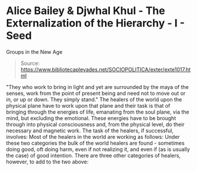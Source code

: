 # Alice Bailey & Djwhal Khul - The Externalization of the Hierarchy - I - Seed
Groups in the New Age

> Source: https://www.bibliotecapleyades.net/SOCIOPOLITICA/exter/exte1017.html

"They who work to bring in light and yet are surrounded by the maya of the senses, work from the point of present being and need not to move out or in, or up or down. They simply stand."
The healers of the world upon the physical plane have to work upon that plane and their task is that of bringing through the energies of life, emanating from the soul plane, via the mind, but excluding the emotional. These energies have to be brought through into physical consciousness and, from the physical level, do their necessary and magnetic work. The task of the healers, if successful, involves:
Most of the healers in the world are working as follows:
Under these two categories the bulk of the world healers are found - sometimes doing good, oft doing harm, even if not realizing it, and even if (as is usually the case) of good intention. There are three other categories of healers, however, to add to the two above:
